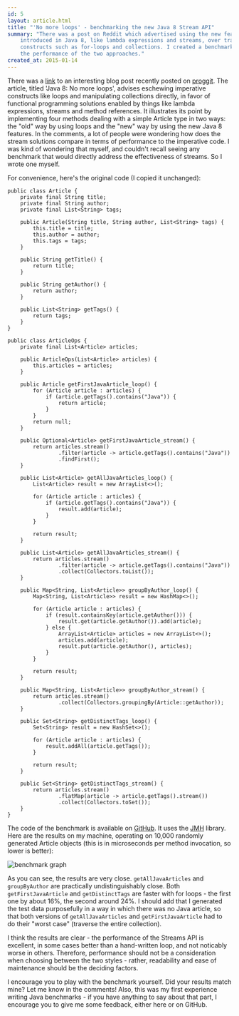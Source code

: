 ```yaml
---
id: 5
layout: article.html
title: "'No more loops' - benchmarking the new Java 8 Stream API"
summary: "There was a post on Reddit which advertised using the new features
	introduced in Java 8, like lambda expressions and streams, over traditional
	constructs such as for-loops and collections. I created a benchmark comparing
	the performance of the two approaches."
created_at: 2015-01-14
---
```


There was a [link](http://www.deadcoderising.com/java-8-no-more-loops/) to an interesting blog post recently posted on [proggit](http://www.reddit.com/r/programming/comments/2s5gj2/java_8_no_more_loops/). The article, titled 'Java 8: No more loops', advises eschewing imperative constructs like loops and manipulating collections directly, in favor of functional programming solutions enabled by things like lambda expressions, streams and method references. It illustrates its point by implementing four methods dealing with a simple Article type in two ways: the "old" way by using loops and the "new" way by using the new Java 8 features. In the comments, a lot of people were wondering how does the stream solutions compare in terms of performance to the imperative code. I was kind of wondering that myself, and couldn't recall seeing any benchmark that would directly address the effectiveness of streams. So I wrote one myself.

For convenience, here's the original code (I copied it unchanged):

```
public class Article {
    private final String title;
    private final String author;
    private final List<String> tags;

    public Article(String title, String author, List<String> tags) {
        this.title = title;
        this.author = author;
        this.tags = tags;
    }

    public String getTitle() {
        return title;
    }

    public String getAuthor() {
        return author;
    }

    public List<String> getTags() {
        return tags;
    }
}

public class ArticleOps {
    private final List<Article> articles;

    public ArticleOps(List<Article> articles) {
        this.articles = articles;
    }

    public Article getFirstJavaArticle_loop() {
        for (Article article : articles) {
            if (article.getTags().contains("Java")) {
                return article;
            }
        }
        return null;
    }

    public Optional<Article> getFirstJavaArticle_stream() {
        return articles.stream()
                .filter(article -> article.getTags().contains("Java"))
                .findFirst();
    }

    public List<Article> getAllJavaArticles_loop() {
        List<Article> result = new ArrayList<>();

        for (Article article : articles) {
            if (article.getTags().contains("Java")) {
                result.add(article);
            }
        }

        return result;
    }

    public List<Article> getAllJavaArticles_stream() {
        return articles.stream()
                .filter(article -> article.getTags().contains("Java"))
                .collect(Collectors.toList());
    }

    public Map<String, List<Article>> groupByAuthor_loop() {
        Map<String, List<Article>> result = new HashMap<>();

        for (Article article : articles) {
            if (result.containsKey(article.getAuthor())) {
                result.get(article.getAuthor()).add(article);
            } else {
                ArrayList<Article> articles = new ArrayList<>();
                articles.add(article);
                result.put(article.getAuthor(), articles);
            }
        }

        return result;
    }

    public Map<String, List<Article>> groupByAuthor_stream() {
        return articles.stream()
                .collect(Collectors.groupingBy(Article::getAuthor));
    }

    public Set<String> getDistinctTags_loop() {
        Set<String> result = new HashSet<>();

        for (Article article : articles) {
            result.addAll(article.getTags());
        }

        return result;
    }

    public Set<String> getDistinctTags_stream() {
        return articles.stream()
                .flatMap(article -> article.getTags().stream())
                .collect(Collectors.toSet());
    }
}
```

The code of the benchmark is available on [GitHub](https://github.com/skinny85/no-more-loops-benchmark). It uses the [JMH](http://openjdk.java.net/projects/code-tools/jmh/) library. Here are the results on my machine, operating on 10,000 randomly generated Article objects (this is in microseconds per method invocation, so lower is better):

![benchmark graph](/assets/benchmark-graph.png)

As you can see, the results are very close. `getAllJavaArticles` and `groupByAuthor` are practically undistinguishably close. Both `getFirstJavaArticle` and `getDistinctTags` are faster with for loops - the first one by about 16%, the second around 24%. I should add that I generated the test data purposefully in a way in which there was no Java article, so that both versions of `getAllJavaArticles` and `getFirstJavaArticle` had to do their "worst case" (traverse the entire collection).

I think the results are clear - the performance of the Streams API is excellent, in some cases better than a hand-written loop, and not noticably worse in others. Therefore, performance should not be a consideration when choosing between the two styles - rather, readability and ease of maintenance should be the deciding factors.

I encourage you to play with the benchmark yourself. Did your results match mine? Let me know in the comments! Also, this was my first experience writing Java benchmarks - if you have anything to say about that part, I encourage you to give me some feedback, either here or on GitHub.
